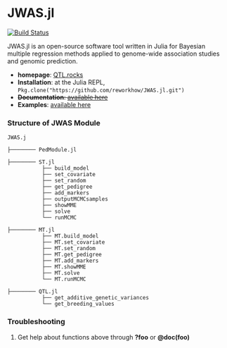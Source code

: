 # JWAS.jl

[![Build Status](https://travis-ci.org/reworkhow/JWAS.jl.svg?branch=master)](https://travis-ci.org/reworkhow/JWAS.jl)

JWAS.jl is an open-source software tool written in Julia for Bayesian multiple regression methods applied to genome-wide association studies and genomic prediction.

* **homepage**: [QTL.rocks](http://QTL.rocks)
* **Installation**: at the Julia REPL, `Pkg.clone("https://github.com/reworkhow/JWAS.jl.git")`
* ~~**Documentation**: [available here](http://jwasjl.readthedocs.org/en/latest/)~~
* **Examples**: [available here](http://nbviewer.jupyter.org/github/reworkhow/JWAS.jl/tree/master/test/)


### Structure of JWAS Module


```
JWAS.j

├──────── PedModule.jl

├──────── ST.jl
           ├── build_model
           ├── set_covariate
           ├── set_random
           ├── get_pedigree
           ├── add_markers
           ├── outputMCMCsamples
           ├── showMME
           ├── solve
           └── runMCMC

├──────── MT.jl
           ├── MT.build_model
           ├── MT.set_covariate
           ├── MT.set_random
           ├── MT.get_pedigree
           ├── MT.add_markers
           ├── MT.showMME
           ├── MT.solve
           └── MT.runMCMC

├──────── QTL.jl
           ├── get_additive_genetic_variances
           └── get_breeding_values
```

### Troubleshooting

1. Get help about functions above through **?foo** or **@doc(foo)**
